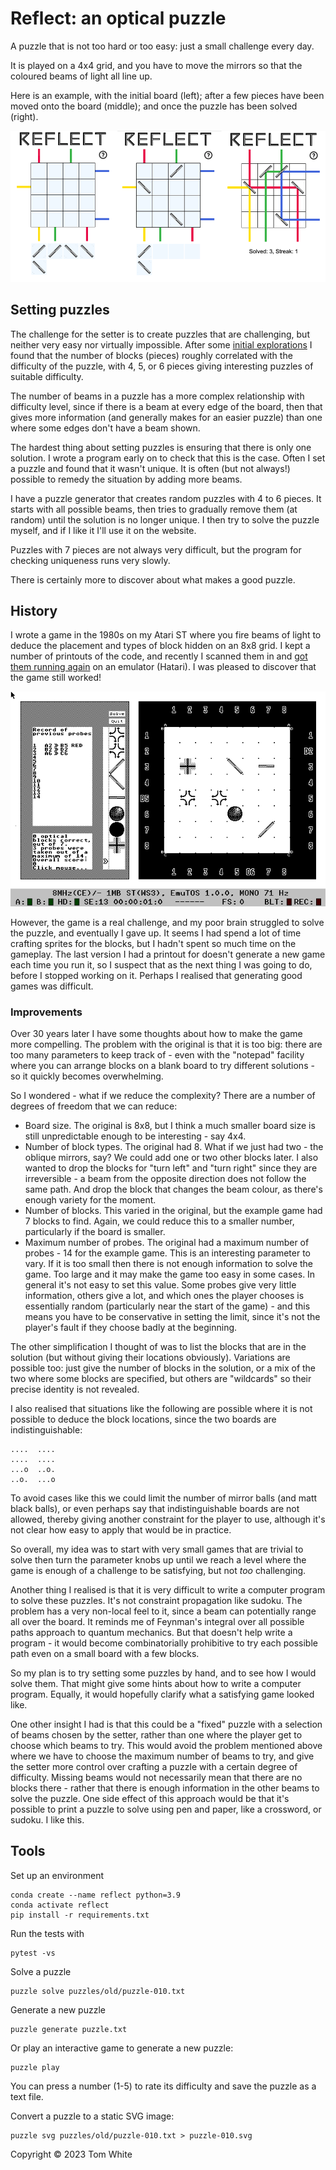 # Reflect: an optical puzzle

A puzzle that is not too hard or too easy: just a small challenge every day.

It is played on a 4x4 grid, and you have to move the mirrors so that the coloured beams of light all line up.

Here is an example, with the initial board (left); after a few pieces have been moved onto the board (middle); and once the puzzle has been solved (right).

![Reflect](images/reflect-demo.png)

## Setting puzzles

The challenge for the setter is to create puzzles that are challenging, but neither very easy nor virtually impossible. After some [initial explorations](puzzles/old/README.txt) I found that the number of blocks (pieces) roughly correlated with the difficulty of the puzzle, with 4, 5, or 6 pieces giving interesting puzzles of suitable difficulty.

The number of beams in a puzzle has a more complex relationship with difficulty level, since if there is a beam at every edge of the board, then that gives more information (and generally makes for an easier puzzle) than one where some edges don't have a beam shown.

The hardest thing about setting puzzles is ensuring that there is only one solution. I wrote a program early on to check that this is the case. Often I set a puzzle and found that it wasn't unique. It is often (but not always!) possible to remedy the situation by adding more beams.

I have a puzzle generator that creates random puzzles with 4 to 6 pieces. It starts with all possible beams, then tries to gradually remove them (at random) until the solution is no longer unique. I then try to solve the puzzle myself, and if I like it I'll use it on the website.

Puzzles with 7 pieces are not always very difficult, but the program for checking uniqueness runs very slowly.

There is certainly more to discover about what makes a good puzzle.

## History

I wrote a game in the 1980s on my Atari ST where you fire beams of light to deduce the placement and types of block hidden on an 8x8 grid.
I kept a number of printouts of the code, and recently I scanned them in and [got them running again](history/README.md) on an emulator (Hatari). I was pleased to discover that the game still worked!

![Optical blocks game running on the Hatari ST emulator](history/images/st_game.png)

However, the game is a real challenge, and my poor brain struggled to solve the puzzle, and eventually I gave up. It seems I had spend a lot of time crafting sprites for the blocks, but I hadn't spent so much time on the gameplay. The last version I had a printout for doesn't generate a new game each time you run it, so I suspect that as the next thing I was going to do, before I stopped working on it. Perhaps I realised that generating good games was difficult.

### Improvements

Over 30 years later I have some thoughts about how to make the game more compelling. The problem with the original is that it is too big: there are too many parameters to keep track of - even with the "notepad" facility where you can arrange blocks on a blank board to try different solutions - so it quickly becomes overwhelming.

So I wondered - what if we reduce the complexity? There are a number of degrees of freedom that we can reduce:

- Board size. The original is 8x8, but I think a much smaller board size is still unpredictable enough to be interesting - say 4x4.
- Number of block types. The original had 8. What if we just had two - the oblique mirrors, say? We could add one or two other blocks later. I also wanted to drop the blocks for "turn left" and "turn right" since they are irreversible - a beam from the opposite direction does not follow the same path. And drop the block that changes the beam colour, as there's enough variety for the moment.
- Number of blocks. This varied in the original, but the example game had 7 blocks to find. Again, we could reduce this to a smaller number, particularly if the board is smaller.
- Maximum number of probes. The original had a maximum number of probes - 14 for the example game. This is an interesting parameter to vary. If it is too small then there is not enough information to solve the game. Too large and it may make the game too easy in some cases. In general it's not easy to set this value. Some probes give very little information, others give a lot, and which ones the player chooses is essentially random (particularly near the start of the game) - and this means you have to be conservative in setting the limit, since it's not the player's fault if they choose badly at the beginning.

The other simplification I thought of was to list the blocks that are in the solution (but without giving their locations obviously). Variations are possible too: just give the number of blocks in the solution, or a mix of the two where some blocks are specified, but others are "wildcards" so their precise identity is not revealed.

I also realised that situations like the following are possible where it is not possible to deduce the block locations, since the two boards are indistinguishable:

```
....  ....
....  ....
...o  ..o.
..o.  ...o
```

To avoid cases like this we could limit the number of mirror balls (and matt black balls), or even perhaps say that indistinguishable boards are not allowed, thereby giving another constraint for the player to use, although it's not clear how easy to apply that would be in practice.

So overall, my idea was to start with very small games that are trivial to solve then turn the parameter knobs up until we reach a level where the game is enough of a challenge to be satisfying, but not _too_ challenging.

Another thing I realised is that it is very difficult to write a computer program to solve these puzzles. It's not constraint propagation like sudoku. The problem has a very non-local feel to it, since a beam can potentially range all over the board. It reminds me of Feynman's integral over all possible paths approach to quantum mechanics. But that doesn't help write a program - it would become combinatorially prohibitive to try each possible path even on a small board with a few blocks.

So my plan is to try setting some puzzles by hand, and to see how I would solve them. That might give some hints about how to write a computer program. Equally, it would hopefully clarify what a satisfying game looked like.

One other insight I had is that this could be a "fixed" puzzle with a selection of beams chosen by the setter, rather than one where the player get to choose which beams to try. This would avoid the problem mentioned above where we have to choose the maximum number of beams to try, and give the setter more control over crafting a puzzle with a certain degree of difficulty. Missing beams would not necessarily mean that there are no blocks there - rather that there is enough information in the other beams to solve the puzzle. One side effect of this approach would be that it's possible to print a puzzle to solve using pen and paper, like a crossword, or sudoku. I like this.

## Tools

Set up an environment

```shell
conda create --name reflect python=3.9
conda activate reflect
pip install -r requirements.txt
```

Run the tests with

```shell
pytest -vs
```

Solve a puzzle

```shell
puzzle solve puzzles/old/puzzle-010.txt
```

Generate a new puzzle

```shell
puzzle generate puzzle.txt
```

Or play an interactive game to generate a new puzzle:

```shell
puzzle play
```

You can press a number (1-5) to rate its difficulty and save the puzzle as a text file.

Convert a puzzle to a static SVG image:

```shell
puzzle svg puzzles/old/puzzle-010.txt > puzzle-010.svg
```

Copyright © 2023 Tom White
